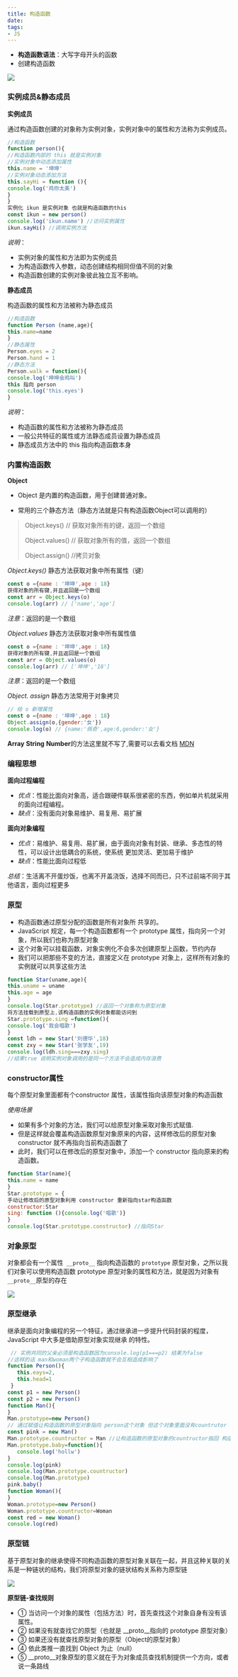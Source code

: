 ```yaml
---
title: 构造函数
date: 
tags:
- JS
---
```


- **构造函数语法**：大写字母开头的函数
- 创建构造函数
<img src="https://img-blog.csdnimg.cn/0134f47bf2dd4b0793a84531d3d40cd8.png">

### 实例成员&静态成员

**实例成员**

通过构造函数创建的对象称为实例对象，实例对象中的属性和方法称为实例成员。

```js
//构造函数
function person(){
//构造函数内部的 this 就是实例对象
//实例对象中动态添加属性
this.name = '坤坤'
//实例对象动态添加方法
this.sayHi = function (){
console.log('鸡你太美')
}
}
实例化 ikun 是实例对象 也就是构造函数的this
const ikun = new person()
console.log('ikun.name') //访问实例属性
ikun.sayHi() //调用实例方法
```

*说明*：

- 实例对象的属性和方法即为实例成员
- 为构造函数传入参数，动态创建结构相同但值不同的对象
- 构造函数创建的实例对象彼此独立互不影响。

**静态成员**

构造函数的属性和方法被称为静态成员

```js
//构造函数
function Person (name,age){
this.name=name
}
//静态属性
Person.eyes = 2
Person.hand = 1
//静态方法
Person.walk = function(){
console.log('坤坤会鸡叫')
this 指向 person
console.log('this.eyes')
}
```

*说明*：

- 构造函数的属性和方法被称为静态成员
- 一般公共特征的属性或方法静态成员设置为静态成员
- 静态成员方法中的 this 指向构造函数本身

### 内置构造函数

**Object**

- Object 是内置的构造函数，用于创建普通对象。

- 常用的三个静态方法（静态方法就是只有构造函数Object可以调用的）

> Object.keys()   // 获取对象所有的键，返回一个数组
>
> Object.values()  // 获取对象所有的值，返回一个数组
>
> Object.assign()  //拷贝对象

*Object.keys()* 静态方法获取对象中所有属性（键）

```js
const o ={name : '坤坤',age : 18}
获得对象的所有键,并且返回是一个数组
const arr = Object.keys(o)
console.log(arr) // ['name','age']
```

*注意*：返回的是一个数组

*Object.values* 静态方法获取对象中所有属性值

```js
const o ={name : '坤坤',age : 18}
获得对象的所有键,并且返回是一个数组
const arr = Object.values(o)
console.log(arr) // ['坤坤','18']
```

*注意*：返回的是一个数组

*Object. assign* 静态方法常用于对象拷贝

```js
// 给 o 新增属性
const o ={name : '坤坤',age : 18}
Object.assign(o,{gender:'女'})
console.log(o) // {name:'佩奇',age:6,gender:'女'}
```

**Array** **String** **Number**的方法这里就不写了,需要可以去看文档 [MDN](https://developer.mozilla.org/zh-CN/)

### 编程思想

**面向过程编程**

- *优点*：性能比面向对象高，适合跟硬件联系很紧密的东西，例如单片机就采用的面向过程编程。
- *缺点*：没有面向对象易维护、易复用、易扩展

**面向对象编程**

- *优点*：易维护、易复用、易扩展，由于面向对象有封装、继承、多态性的特性，可以设计出低耦合的系统，使系统 更加灵活、更加易于维护
- *缺点*：性能比面向过程低

*总结*：生活离不开蛋炒饭，也离不开盖浇饭，选择不同而已，只不过前端不同于其他语言，面向过程更多

### 原型

- 构造函数通过原型分配的函数是所有对象所 共享的。
- JavaScript 规定，每一个构造函数都有一个 prototype 属性，指向另一个对象，所以我们也称为原型对象
- 这个对象可以挂载函数，对象实例化不会多次创建原型上函数，节约内存
- 我们可以把那些不变的方法，直接定义在 prototype 对象上，这样所有对象的实例就可以共享这些方法

```js
function Star(uname,age){
this.uname = uname
this.age = age
}
console.log(Star.prototype) //返回一个对象称为原型对象
将方法挂载到原型上,该构造函数的实例对象都能访问到
Star.prototype.sing =function(){
console.log('我会唱歌')
}
const ldh = new Star('刘德华',18)
const zxy = new Star('张学友',19)
console.log(ldh.sing===zxy.sing)
//结果true 说明实例对象调用的是同一个方法不会造成内存浪费
```

### constructor属性

每个原型对象里面都有个constructor 属性，该属性指向该原型对象的构造函数

*使用场景*

- 如果有多个对象的方法，我们可以给原型对象采取对象形式赋值.
- 但是这样就会覆盖构造函数原型对象原来的内容，这样修改后的原型对象 constructor 就不再指向当前构造函数了
- 此时，我们可以在修改后的原型对象中，添加一个 constructor 指向原来的构造函数。

```js
function Star(name){
this.name = name
}
Star.prototype = {
手动让修改后的原型对象利用 constructor 重新指向star构造函数
constructor:Star
sing: function (){console.log('唱歌')}
}
console.log(Star.prototype.constructor) //指向Star
```

### 对象原型

对象都会有一个属性` __proto__` 指向构造函数的 `prototype` 原型对象，之所以我们对象可以使用构造函数 prototype
原型对象的属性和方法，就是因为对象有` __proto__ `原型的存在

<img src="https://img-blog.csdnimg.cn/907a1529b6ed4c2086e0499a3c1eda1f.png">

### 原型继承

继承是面向对象编程的另一个特征，通过继承进一步提升代码封装的程度，JavaScript 中大多是借助原型对象实现继承
的特性。

```js
 // 实例共同的父亲必须是构造函数因为console.log(p1===p2) 结果为false
//这样的话 man和woman两个子构造函数就不会互相造成影响了
function Person(){
   this.eays=2,
   this.head=1
 }
const p1 = new Person()
const p2 = new Person()
function Man(){
}
Man.prototype=new Person()
// 通过赋值让构造函数的原型对象指向 person这个对象 但这个对象里面没有countrutor
const pink = new Man()
Man.prototype.countructor = Man //让构造函数的原型对象的countructor指回 构造函数
Man.prototype.baby=function(){
   console.log('hollw')
}
console.log(pink)
console.log(Man.prototype.countructor)
console.log(Man.prototype)
pink.baby()
function Woman(){
}
Woman.prototype=new Person()
Woman.prototype.countructor=Woman
const red = new Woman()
console.log(red)
```

### 原型链

基于原型对象的继承使得不同构造函数的原型对象关联在一起，并且这种关联的关系是一种链状的结构，我们将原型对象的链状结构关系称为原型链

<img src="https://img-blog.csdnimg.cn/04d65274f8b747e8b9553398da1bb51c.png">

**原型链-查找规则**

- ① 当访问一个对象的属性（包括方法）时，首先查找这个对象自身有没有该属性。
- ② 如果没有就查找它的原型（也就是 __proto__指向的 prototype 原型对象）
- ③ 如果还没有就查找原型对象的原型（Object的原型对象）
- ④ 依此类推一直找到 Object 为止（null）
- ⑤ __proto__对象原型的意义就在于为对象成员查找机制提供一个方向，或者说一条路线